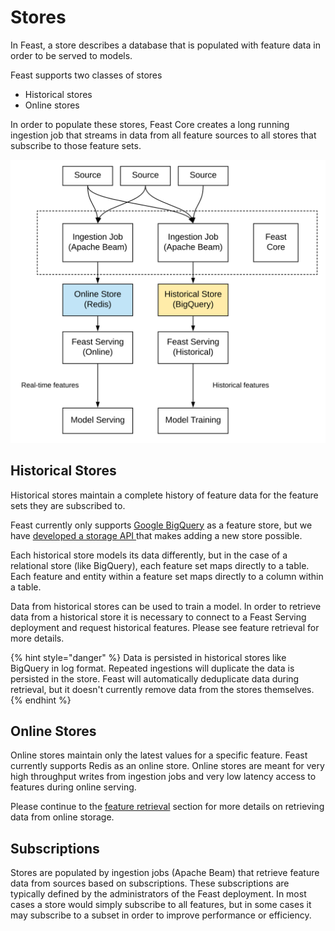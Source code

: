 # Stores

In Feast, a store describes a database that is populated with feature data in order to be served to models.

Feast supports two classes of stores

* Historical stores
* Online stores

In order to populate these stores, Feast Core creates a long running ingestion job that streams in data from all feature sources to all stores that subscribe to those feature sets.

![](../.gitbook/assets/image%20%282%29%20%283%29%20%283%29%20%283%29%20%283%29%20%283%29%20%283%29%20%283%29%20%283%29%20%283%29%20%283%29%20%283%29%20%282%29.png)

## Historical Stores

Historical stores maintain a complete history of feature data for the feature sets they are subscribed to. 

Feast currently only supports [Google BigQuery](https://cloud.google.com/bigquery) as a feature store, but we have [developed a storage API ](https://github.com/gojek/feast/issues/482)that makes adding a new store possible.

Each historical store models its data differently, but in the case of a relational store \(like BigQuery\), each feature set maps directly to a table. Each feature and entity within a feature set maps directly to a column within a table.

Data from historical stores can be used to train a model. In order to retrieve data from a historical store it is necessary to connect to a Feast Serving deployment and request historical features. Please see feature retrieval for more details.

{% hint style="danger" %}
Data is persisted in historical stores like BigQuery in log format. Repeated ingestions will duplicate the data is persisted in the store. Feast will automatically deduplicate data during retrieval, but it doesn't currently remove data from the stores themselves.
{% endhint %}

## Online Stores

Online stores maintain only the latest values for a specific feature. Feast currently supports Redis as an online store. Online stores are meant for very high throughput writes from ingestion jobs and very low latency access to features during online serving.

Please continue to the [feature retrieval](feature-retrieval.md) section for more details on retrieving data from online storage.

## Subscriptions

Stores are populated by ingestion jobs \(Apache Beam\) that retrieve feature data from sources based on subscriptions. These subscriptions are typically defined by the administrators of the Feast deployment. In most cases a store would simply subscribe to all features, but in some cases it may subscribe to a subset in order to improve performance or efficiency.




